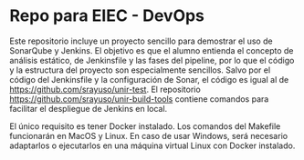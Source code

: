 # Repo para EIEC - DevOps

Este repositorio incluye un proyecto sencillo para demostrar el uso de SonarQube y Jenkins. El objetivo es que el alumno entienda el concepto de análisis estático, de Jenkinsfile y las fases del pipeline, por lo que el código y la estructura del proyecto son especialmente sencillos. Salvo por el código del Jenkinsfile y la configuración de Sonar, el código es igual al de https://github.com/srayuso/unir-test. El repositorio https://github.com/srayuso/unir-build-tools contiene comandos para facilitar el despliegue de Jenkins en local.

El único requisito es tener Docker instalado. Los comandos del Makefile funcionarán en MacOS y Linux. En caso de usar Windows, será necesario adaptarlos o ejecutarlos en una máquina virtual Linux con Docker instalado.

